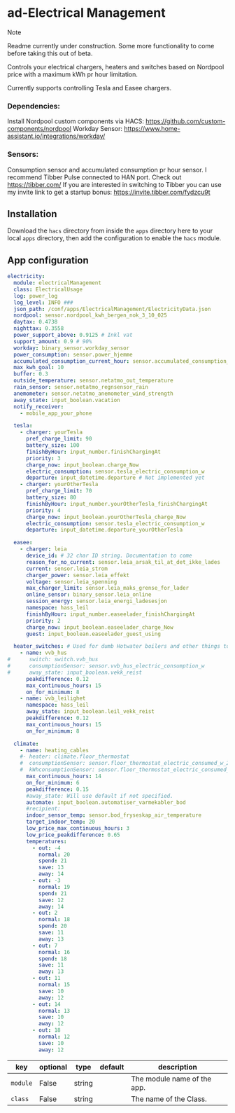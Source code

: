 # ad-Electrical Management

> [!NOTE]
> Readme currently under construction. Some more functionality to come before taking this out of beta.

Controls your electrical chargers, heaters and switches based on Nordpool price with a maximum kWh pr hour limitation.

Currently supports controlling Tesla and Easee chargers.

### Dependencies:
Install Nordpool custom components via HACS: https://github.com/custom-components/nordpool
Workday Sensor: https://www.home-assistant.io/integrations/workday/

### Sensors:
Consumption sensor and accumulated consumption pr hour sensor.
I recommend Tibber Pulse connected to HAN port. Check out https://tibber.com/
If you are interested in switching to Tibber you can use my invite link to get a startup bonus: https://invite.tibber.com/fydzcu9t

## Installation

Download the `hacs` directory from inside the `apps` directory here to your local `apps` directory, then add the configuration to enable the `hacs` module.

## App configuration

```yaml
electricity:
  module: electricalManagement
  class: ElectricalUsage
  log: power_log
  log_level: INFO ###
  json_path: /conf/apps/ElectricalManagement/ElectricityData.json
  nordpool: sensor.nordpool_kwh_bergen_nok_3_10_025
  daytax: 0.4738
  nighttax: 0.3558
  power_support_above: 0.9125 # Inkl vat
  support_amount: 0.9 # 90%
  workday: binary_sensor.workday_sensor
  power_consumption: sensor.power_hjemme
  accumulated_consumption_current_hour: sensor.accumulated_consumption_current_hour_hjemme
  max_kwh_goal: 10
  buffer: 0.3
  outside_temperature: sensor.netatmo_out_temperature
  rain_sensor: sensor.netatmo_regnsensor_rain
  anemometer: sensor.netatmo_anemometer_wind_strength
  away_state: input_boolean.vacation
  notify_receiver:
    - mobile_app_your_phone

  tesla:
    - charger: yourTesla
      pref_charge_limit: 90
      battery_size: 100
      finishByHour: input_number.finishChargingAt
      priority: 3
      charge_now: input_boolean.charge_Now
      electric_consumption: sensor.tesla_electric_consumption_w
      departure: input_datetime.departure # Not implemented yet
    - charger: yourOtherTesla
      pref_charge_limit: 70
      battery_size: 80
      finishByHour: input_number.yourOtherTesla_finishChargingAt
      priority: 4
      charge_now: input_boolean.yourOtherTesla_charge_Now
      electric_consumption: sensor.tesla_electric_consumption_w
      departure: input_datetime.departure_yourOtherTesla

  easee:
    - charger: leia
      device_id: # 32 char ID string. Documentation to come
      reason_for_no_current: sensor.leia_arsak_til_at_det_ikke_lades
      current: sensor.leia_strom
      charger_power: sensor.leia_effekt
      voltage: sensor.leia_spenning
      max_charger_limit: sensor.leia_maks_grense_for_lader
      online_sensor: binary_sensor.leia_online
      session_energy: sensor.leia_energi_ladesesjon
      namespace: hass_leil
      finishByHour: input_number.easeelader_finishChargingAt
      priority: 2
      charge_now: input_boolean.easeelader_charge_Now
      guest: input_boolean.easeelader_guest_using

  heater_switches: # Used for dumb Hotwater boilers and other things to turn off during expencive hours
    - name: vvb_hus
#      switch: switch.vvb_hus
#      consumptionSensor: sensor.vvb_hus_electric_consumption_w
#      away_state: input_boolean.vekk_reist
      peakdifference: 0.12
      max_continuous_hours: 15
      on_for_minimum: 8
    - name: vvb_leilighet
      namespace: hass_leil
      away_state: input_boolean.leil_vekk_reist
      peakdifference: 0.12
      max_continuous_hours: 15
      on_for_minimum: 8

  climate:
    - name: heating_cables
    #- heater: climate.floor_thermostat
    #  consumptionSensor: sensor.floor_thermostat_electric_consumed_w_2
    #  kWhconsumptionSensor: sensor.floor_thermostat_electric_consumed_kwh_2
      max_continuous_hours: 14
      on_for_minimum: 6
      peakdifference: 0.15
      #away_state: Will use default if not specified.
      automate: input_boolean.automatiser_varmekabler_bod
      #recipient:
      indoor_sensor_temp: sensor.bod_fryseskap_air_temperature
      target_indoor_temp: 20
      low_price_max_continuous_hours: 3
      low_price_peakdifference: 0.65
      temperatures:
        - out: -4
          normal: 20
          spend: 21
          save: 13
          away: 14
        - out: -3
          normal: 19
          spend: 21
          save: 12
          away: 14
        - out: 2
          normal: 18
          spend: 20
          save: 11
          away: 13
        - out: 7
          normal: 16
          spend: 18
          save: 11
          away: 13
        - out: 11
          normal: 15
          save: 10
          away: 12
        - out: 14
          normal: 13
          save: 10
          away: 12
        - out: 18
          normal: 12
          save: 10
          away: 12
```

key | optional | type | default | description
-- | -- | -- | -- | --
`module` | False | string | | The module name of the app.
`class` | False | string | | The name of the Class.
